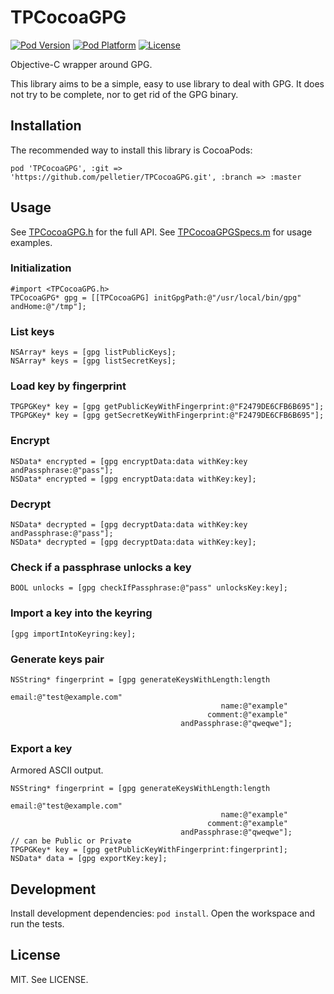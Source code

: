 # TPCocoaGPG

[![Pod Version](http://img.shields.io/cocoapods/v/TPCocoaGPG.svg?style=flat)](http://cocoadocs.org/docsets/TPCocoaGPG)
[![Pod Platform](http://img.shields.io/cocoapods/p/TPCocoaGPG.svg?style=flat)](http://cocoadocs.org/docsets/TPCocoaGPG)
[![License](http://img.shields.io/cocoapods/l/TPCocoaGPG.svg?style=flat)](http://cocoadocs.org/docsets/TPCocoaGPG)

Objective-C wrapper around GPG.

This library aims to be a simple, easy to use library to deal with GPG. It does
not try to be complete, nor to get rid of the GPG binary.


## Installation

The recommended way to install this library is CocoaPods:

    pod 'TPCocoaGPG', :git => 'https://github.com/pelletier/TPCocoaGPG.git', :branch => :master


## Usage

See [TPCocoaGPG.h](TPCocoaGPG/TPCocoaGPG.h) for the full API. See
[TPCocoaGPGSpecs.m](TPCocoaGPGTests/TPCocoaGPGSpecs.m) for usage examples.

### Initialization

```objc
#import <TPCocoaGPG.h>
TPCocoaGPG* gpg = [[TPCocoaGPG] initGpgPath:@"/usr/local/bin/gpg" andHome:@"/tmp"];
```

### List keys

```objc
NSArray* keys = [gpg listPublicKeys];
NSArray* keys = [gpg listSecretKeys];
```

### Load key by fingerprint

```objc
TPGPGKey* key = [gpg getPublicKeyWithFingerprint:@"F2479DE6CFB6B695"];
TPGPGKey* key = [gpg getSecretKeyWithFingerprint:@"F2479DE6CFB6B695"];
```

### Encrypt

```objc
NSData* encrypted = [gpg encryptData:data withKey:key andPassphrase:@"pass"];
NSData* encrypted = [gpg encryptData:data withKey:key];
```

### Decrypt

```objc
NSData* decrypted = [gpg decryptData:data withKey:key andPassphrase:@"pass"];
NSData* decrypted = [gpg decryptData:data withKey:key];
```

### Check if a passphrase unlocks a key

```objc
BOOL unlocks = [gpg checkIfPassphrase:@"pass" unlocksKey:key];
```

### Import a key into the keyring

```objc
[gpg importIntoKeyring:key];
```


### Generate keys pair

```objc
NSString* fingerprint = [gpg generateKeysWithLength:length
                                              email:@"test@example.com"
                                               name:@"example"
                                            comment:@"example"
                                      andPassphrase:@"qweqwe"];
```

### Export a key

Armored ASCII output.

```objc
NSString* fingerprint = [gpg generateKeysWithLength:length
                                              email:@"test@example.com"
                                               name:@"example"
                                            comment:@"example"
                                      andPassphrase:@"qweqwe"];
// can be Public or Private
TPGPGKey* key = [gpg getPublicKeyWithFingerprint:fingerprint];
NSData* data = [gpg exportKey:key];
```

## Development

Install development dependencies: `pod install`.
Open the workspace and run the tests.


## License

MIT. See LICENSE.
